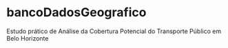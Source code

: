 # bancoDadosGeografico
Estudo prático de Análise da Cobertura Potencial do Transporte Público em Belo Horizonte
